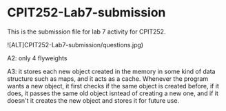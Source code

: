 # CPIT252-Lab7-submission
This is the submission file for lab 7 activity for CPIT252.

![ALT]CPIT252-Lab7-submission/questions.jpg)

A2: only 4 flyweights

A3: it stores each new object created in the memory in some kind of data structure such as maps, and it acts as a cache. Whenever the program wants a new object, it first checks if the same object is created before, if it does, it passes the same old object isntead of creating a new one, and if it doesn't it creates the new object and stores it for future use.
